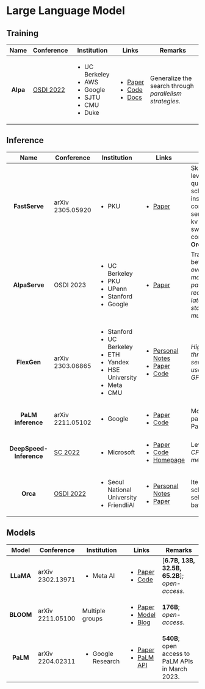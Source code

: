# Large Language Model

## Training

|   Name   | Conference                                             | Institution                                                                                    | Links                                                                                                                                                                                                                  | Remarks                                                 |
| :------: | ------------------------------------------------------ | ---------------------------------------------------------------------------------------------- | ---------------------------------------------------------------------------------------------------------------------------------------------------------------------------------------------------------------------- | ------------------------------------------------------- |
| **Alpa** | [OSDI 2022](../../reading-notes/conference/osdi-2022/) | <ul><li>UC Berkeley</li><li>AWS</li><li>Google</li><li>SJTU</li><li>CMU</li><li>Duke</li></ul> | <ul><li><a href="https://www.usenix.org/conference/osdi22/presentation/zheng-lianmin">Paper</a></li><li><a href="https://github.com/alpa-projects/alpa">Code</a></li><li><a href="https://alpa.ai/">Docs</a></li></ul> | Generalize the search through _parallelism strategies_. |

## Inference

|           Name          | Conference                                             | Institution                                                                                                               | Links                                                                                                                                                                                                                                                                                                         | Remarks                                                                                                                               |
| :---------------------: | ------------------------------------------------------ | ------------------------------------------------------------------------------------------------------------------------- | ------------------------------------------------------------------------------------------------------------------------------------------------------------------------------------------------------------------------------------------------------------------------------------------------------------- | ------------------------------------------------------------------------------------------------------------------------------------- |
|      **FastServe**      | arXiv 2305.05920                                       | <ul><li>PKU</li></ul>                                                                                                     | <ul><li><a href="https://arxiv.org/abs/2305.05920">Paper</a></li></ul>                                                                                                                                                                                                                                        | Skip-join multi-level feedback queue scheduling instead of first-come-frist-serve; proactive kv cache swapping; compared to **Orca**. |
|      **AlpaServe**      | OSDI 2023                                              | <ul><li>UC Berkeley</li><li>PKU</li><li>UPenn</li><li>Stanford</li><li>Google</li></ul>                                   | <ul><li><a href="https://arxiv.org/abs/2302.11665">Paper</a></li></ul>                                                                                                                                                                                                                                        | Trade-off between _the overhead of model parallelism_ and _reduced serving latency by statistical multiplexing_.                      |
|       **FlexGen**       | arXiv 2303.06865                                       | <ul><li>Stanford</li><li>UC Berkeley</li><li>ETH</li><li>Yandex</li><li>HSE University</li><li>Meta</li><li>CMU</li></ul> | <ul><li><a href="../../reading-notes/miscellaneous/arxiv/2023/high-throughput-generative-inference-of-large-language-models-with-a-single-gpu.md">Personal Notes</a></li><li><a href="https://arxiv.org/abs/2303.06865">Paper</a></li><li><a href="https://github.com/FMInference/FlexGen">Code</a></li></ul> | _High-throughput serving; only use a single GPU._                                                                                     |
|    **PaLM inference**   | arXiv 2211.05102                                       | <ul><li>Google</li></ul>                                                                                                  | <ul><li><a href="https://arxiv.org/abs/2211.05102">Paper</a></li><li><a href="https://github.com/google-research/google-research/tree/master/scaling_transformer_inference_efficiency">Code</a></li></ul>                                                                                                     | Model partitioning; PaLM; TPUv4.                                                                                                      |
| **DeepSpeed-Inference** | [SC 2022](../../reading-notes/conference/sc-2022.md)   | <ul><li>Microsoft</li></ul>                                                                                               | <ul><li><a href="https://dl.acm.org/doi/abs/10.5555/3571885.3571946">Paper</a></li><li><a href="https://github.com/microsoft/DeepSpeed">Code</a></li><li><a href="https://www.deepspeed.ai/inference/">Homepage</a></li></ul>                                                                                 | Leverage _CPU/NVMe/GPU memory_.                                                                                                       |
|         **Orca**        | [OSDI 2022](../../reading-notes/conference/osdi-2022/) | <ul><li>Seoul National University</li><li>FriendliAI</li></ul>                                                            | <ul><li><a href="../../reading-notes/conference/osdi-2022/orca-a-distributed-serving-system-for-transformer-based-generative-models.md">Personal Notes</a></li><li><a href="https://www.usenix.org/conference/osdi22/presentation/yu">Paper</a></li></ul>                                                     | Iteration-level scheduling; selective batching.                                                                                       |

## Models

|   Model   | Conference       | Institution                       | Links                                                                                                                                                                                                              | Remarks                                           |
| :-------: | ---------------- | --------------------------------- | ------------------------------------------------------------------------------------------------------------------------------------------------------------------------------------------------------------------ | ------------------------------------------------- |
| **LLaMA** | arXiv 2302.13971 | <ul><li>Meta AI</li></ul>         | <ul><li><a href="https://arxiv.org/abs/2302.13971">Paper</a></li><li><a href="https://github.com/facebookresearch/llama">Code</a></li></ul>                                                                        | \[**6.7B, 13B, 32.5B, 65.2B**]; _open-access_.    |
| **BLOOM** | arXiv 2211.05100 | Multiple groups                   | <ul><li><a href="https://arxiv.org/abs/2211.05100">Paper</a></li><li><a href="https://huggingface.co/bigscience/bloom">Model</a></li><li><a href="https://bigscience.huggingface.co/blog/bloom">Blog</a></li></ul> | **176B**; _open-access_.                          |
|  **PaLM** | arXiv 2204.02311 | <ul><li>Google Research</li></ul> | <ul><li><a href="https://arxiv.org/abs/2204.02311">Paper</a></li><li><a href="https://developers.googleblog.com/2023/03/announcing-palm-api-and-makersuite.html">PaLM API</a></li></ul>                            | **540B**; open access to PaLM APIs in March 2023. |
